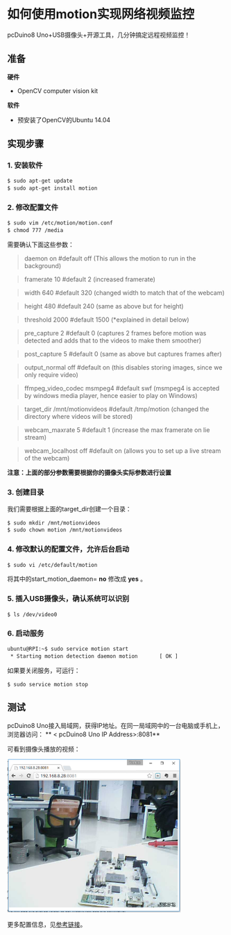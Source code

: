 # 如何使用motion实现网络视频监控

pcDuino8 Uno+USB摄像头+开源工具，几分钟搞定远程视频监控！


## 准备
**硬件**
- OpenCV computer vision kit

**软件**
- 预安装了OpenCV的Ubuntu 14.04

## 实现步骤
### 1. 安装软件
```bash
$ sudo apt-get update
$ sudo apt-get install motion
```

### 2.  修改配置文件
``` bash
$ sudo vim /etc/motion/motion.conf
$ chmod 777 /media
```
需要确认下面这些参数：
> daemon on #default off (This allows the motion to run in the background)

> framerate 10 #default 2 (increased framerate)

>width 640 #default 320 (changed width to match that of the webcam)

>height 480 #default 240 (same as above but for height)

> threshold 2000 #default 1500 (*explained in detail below)

> pre_capture 2 #default 0 (captures 2 frames before motion was detected and adds that to the videos to make them smoother)

> post_capture 5 #default 0 (same as above but captures frames after)

> output_normal off #default on (this disables storing images, since we only require video)

> ffmpeg_video_codec msmpeg4 #default swf (msmpeg4 is accepted by windows media player, hence easier to play on Windows)

> target_dir /mnt/motionvideos #default /tmp/motion (changed the directory where videos will be stored)

> webcam_maxrate 5 #default 1 (increase the max framerate on lie stream)

> webcam_localhost off #default on (allows you to set up a live stream of the webcam)

**注意：上面的部分参数需要根据你的摄像头实际参数进行设置**

### 3. 创建目录

我们需要根据上面的target_dir创建一个目录：
```bash
$ sudo mkdir /mnt/motionvideos
$ sudo chown motion /mnt/motionvideos
```

### 4. 修改默认的配置文件，允许后台启动
```bash
$ sudo vi /etc/default/motion
```
将其中的start_motion_daemon= **no** 修改成 **yes**  。

### 5. 插入USB摄像头，确认系统可以识别

```
$ ls /dev/video0
```

### 6. 启动服务
```bash
ubuntu@RPI:~$ sudo service motion start
 * Starting motion detection daemon motion       [ OK ]
 ```
如果要关闭服务，可运行：
```
$ sudo service motion stop
```

##  测试

pcDuino8 Uno接入局域网，获得IP地址。在同一局域网中的一台电脑或手机上，浏览器访问：
** < pcDuino8 Uno IP Address\>:8081**

可看到摄像头播放的视频：

<img src="../images/camera.png" title="camera" width="400">

更多配置信息，见[参考链接](http://sjj.azurewebsites.net/?p=701)。

